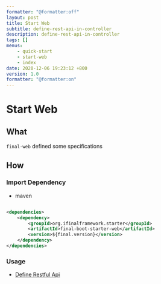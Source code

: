 ```yaml
---
formatter: "@formatter:off"
layout: post 
title: Start Web
subtitle: define-rest-api-in-controller 
description: define-rest-api-in-controller 
tags: []
menus:
    - quick-start
    - start-web
    - index
date: 2020-12-06 19:23:12 +800 
version: 1.0 
formatter: "@formatter:on"
---
```


# Start Web

## What

`final-web` defined some specifications

## How

### Import Dependency

* maven

```xml

<dependencies>
    <dependency>
        <groupId>org.ifinalframework.starter</groupId>
        <artifactId>final-boot-starter-web</artifactId>
        <version>${final.version}</version>
    </dependency>
</dependencies>
```

### Usage

* [Define Restful Api](define-rest-api.md)

